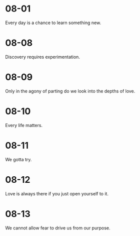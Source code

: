 # 08-01

Every day is a chance to learn something new.

# 08-08

Discovery requires experimentation.

# 08-09

Only in the agony of parting do we look into the depths of love.

# 08-10

Every life matters.

# 08-11

We gotta try.

# 08-12

Love is always there if you just open yourself to it.

# 08-13

We cannot allow fear to drive us from our purpose.
